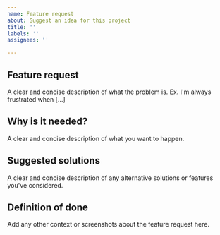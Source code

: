 ```yaml
---
name: Feature request
about: Suggest an idea for this project
title: ''
labels: ''
assignees: ''

---
```


## Feature request
A clear and concise description of what the problem is. Ex. I'm always frustrated when [...]

## Why is it needed?
A clear and concise description of what you want to happen.

## Suggested solutions

A clear and concise description of any alternative solutions or features you've considered.

## Definition of done

Add any other context or screenshots about the feature request here.
